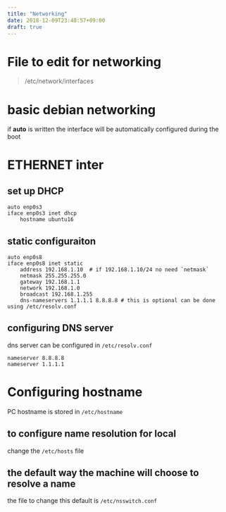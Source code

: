 ```yaml
---
title: "Networking"
date: 2018-12-09T23:48:57+09:00
draft: true
---
```


# File to edit for networking
> /etc/network/interfaces

# basic debian networking
if **auto** is written the interface will be automatically configured during the boot

# ETHERNET inter
## set up DHCP
```
auto enp0s3
iface enp0s3 inet dhcp
	hostname ubuntu16
```

## static configuraiton
```
auto enp0s8
iface enp0s8 inet static
	address 192.168.1.10  # if 192.168.1.10/24 no need `netmask`
	netmask 255.255.255.0 
	gateway 192.168.1.1
	network 192.168.1.0
	broadcast 192.168.1.255
	dns-nameservers 1.1.1.1 8.8.8.8 # this is optional can be done using /etc/resolv.conf
```

## configuring DNS server 
dns server can be configured in `/etc/resolv.conf`
```
nameserver 8.8.8.8
nameserver 1.1.1.1
```

# Configuring hostname
PC hostname is stored in `/etc/hostname`

## to configure name resolution for local
change the `/etc/hosts` file

## the default way the machine will choose to resolve a name
the file to change this default is  `/etc/nsswitch.conf`


